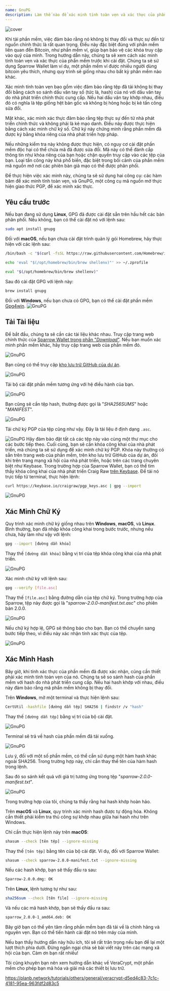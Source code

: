 ```yaml
---
name: GnuPG
description: Làm thế nào để xác minh tính toàn vẹn và xác thực của phần mềm?
---
```

![cover](assets/cover.webp)

Khi tải phần mềm, việc đảm bảo rằng nó không bị thay đổi và thực sự đến từ nguồn chính thức là rất quan trọng. Điều này đặc biệt đúng với phần mềm liên quan đến Bitcoin, như phần mềm ví, giúp bạn bảo vệ các khóa truy cập vào quỹ của mình. Trong hướng dẫn này, chúng ta sẽ xem cách xác minh tính toàn vẹn và xác thực của phần mềm trước khi cài đặt. Chúng ta sẽ sử dụng Sparrow Wallet làm ví dụ, một phần mềm ví được nhiều người dùng bitcoin yêu thích, nhưng quy trình sẽ giống nhau cho bất kỳ phần mềm nào khác.

Xác minh tính toàn vẹn bao gồm việc đảm bảo rằng tệp đã tải không bị thay đổi bằng cách so sánh dấu vân tay số (tức là, hash) của nó với dấu vân tay do nhà phát triển chính thức cung cấp. Nếu hai dấu vân tay khớp nhau, điều đó có nghĩa là tệp giống hệt bản gốc và không bị hỏng hoặc bị kẻ tấn công sửa đổi.

Mặt khác, xác minh xác thực đảm bảo rằng tệp thực sự đến từ nhà phát triển chính thức và không phải là kẻ mạo danh. Điều này được thực hiện bằng cách xác minh chữ ký số. Chữ ký này chứng minh rằng phần mềm đã được ký bằng khóa riêng của nhà phát triển hợp pháp.

Nếu những kiểm tra này không được thực hiện, có nguy cơ cài đặt phần mềm độc hại có thể chứa mã đã được sửa đổi. Mã này có thể đánh cắp thông tin như khóa riêng của bạn hoặc chặn quyền truy cập vào các tệp của bạn. Loại tấn công này khá phổ biến, đặc biệt trong bối cảnh của phần mềm mã nguồn mở nơi các phiên bản giả mạo có thể được phân phối.

Để thực hiện việc xác minh này, chúng ta sẽ sử dụng hai công cụ: các hàm băm để xác minh tính toàn vẹn, và GnuPG, một công cụ mã nguồn mở thực hiện giao thức PGP, để xác minh xác thực.

## Yêu cầu trước

Nếu bạn đang sử dụng **Linux**, GPG đã được cài đặt sẵn trên hầu hết các bản phân phối. Nếu không, bạn có thể cài đặt nó với lệnh sau:

```bash
sudo apt install gnupg
```

Đối với **macOS**, nếu bạn chưa cài đặt trình quản lý gói Homebrew, hãy thực hiện với các lệnh sau:

```bash
/bin/bash -c "$(curl -fsSL https://raw.githubusercontent.com/Homebrew/install/HEAD/install.sh)"
```

```bash
echo 'eval "$(/opt/homebrew/bin/brew shellenv)"' >> ~/.zprofile
```

```bash
eval "$(/opt/homebrew/bin/brew shellenv)"
```

Sau đó cài đặt GPG với lệnh này:

```bash
brew install gnupg
```
Đối với **Windows**, nếu bạn chưa có GPG, bạn có thể cài đặt phần mềm [Gpg4win](https://www.gpg4win.org/).
![GnuPG](assets/notext/01.webp)

## Tải Tài liệu

Để bắt đầu, chúng ta sẽ cần các tài liệu khác nhau. Truy cập trang web chính thức của [Sparrow Wallet trong phần "*Download*"](https://sparrowwallet.com/download/). Nếu bạn muốn xác minh phần mềm khác, hãy truy cập trang web của phần mềm đó.

![GnuPG](assets/notext/02.webp)

Bạn cũng có thể truy cập [kho lưu trữ GitHub của dự án](https://github.com/sparrowwallet/sparrow/releases).

![GnuPG](assets/notext/03.webp)

Tải bộ cài đặt phần mềm tương ứng với hệ điều hành của bạn.

![GnuPG](assets/notext/04.webp)

Bạn cũng sẽ cần tệp hash, thường được gọi là "*SHA256SUMS*" hoặc "*MANIFEST*".

![GnuPG](assets/notext/05.webp)

Tải chữ ký PGP của tệp cũng như vậy. Đây là tài liệu ở định dạng `.asc`.

![GnuPG](assets/notext/06.webp)
Hãy đảm bảo đặt tất cả các tệp này vào cùng một thư mục cho các bước tiếp theo.
Cuối cùng, bạn sẽ cần khóa công khai của nhà phát triển, mà chúng ta sẽ sử dụng để xác minh chữ ký PGP. Khóa này thường có sẵn trên trang web của phần mềm, trên kho lưu trữ GitHub của dự án, đôi khi trên trang mạng xã hội của nhà phát triển, hoặc trên các trang chuyên biệt như Keybase. Trong trường hợp của Sparrow Wallet, bạn có thể tìm thấy khóa công khai của nhà phát triển Craig Raw [trên Keybase](https://keybase.io/craigraw). Để tải nó trực tiếp từ terminal, thực hiện lệnh:

```bash
curl https://keybase.io/craigraw/pgp_keys.asc | gpg --import
```

![GnuPG](assets/notext/07.webp)

## Xác Minh Chữ Ký

Quy trình xác minh chữ ký giống nhau trên **Windows**, **macOS**, và **Linux**. Bình thường, bạn đã nhập khóa công khai trong bước trước, nhưng nếu chưa, hãy làm như vậy với lệnh:

```bash
gpg --import [đường dẫn khóa]
```

Thay thế `[đường dẫn khóa]` bằng vị trí của tệp khóa công khai của nhà phát triển.

![GnuPG](assets/notext/08.webp)

Xác minh chữ ký với lệnh sau:

```bash
gpg --verify [file.asc]
```

Thay thế `[file.asc]` bằng đường dẫn của tệp chữ ký. Trong trường hợp của Sparrow, tệp này được gọi là "*sparrow-2.0.0-manifest.txt.asc*" cho phiên bản 2.0.0.

![GnuPG](assets/notext/09.webp)

Nếu chữ ký hợp lệ, GPG sẽ thông báo cho bạn. Bạn có thể chuyển sang bước tiếp theo, vì điều này xác nhận tính xác thực của tệp.

![GnuPG](assets/notext/10.webp)

## Xác Minh Hash
Bây giờ, khi tính xác thực của phần mềm đã được xác nhận, cũng cần thiết phải xác minh tính toàn vẹn của nó. Chúng ta sẽ so sánh hash của phần mềm với hash do nhà phát triển cung cấp. Nếu hai hash khớp với nhau, điều này đảm bảo rằng mã phần mềm không bị thay đổi.

Trên **Windows**, mở một terminal và thực hiện lệnh sau:

```bash
CertUtil -hashfile [đường dẫn tệp] SHA256 | findstr /v "hash"
```

Thay thế `[đường dẫn tệp]` bằng vị trí của bộ cài đặt.

![GnuPG](assets/notext/11.webp)

Terminal sẽ trả về hash của phần mềm đã tải xuống.

![GnuPG](assets/notext/12.webp)

Lưu ý, đối với một số phần mềm, có thể cần sử dụng một hàm hash khác ngoài SHA256. Trong trường hợp này, chỉ cần thay thế tên của hàm hash trong lệnh.

Sau đó so sánh kết quả với giá trị tương ứng trong tệp "*sparrow-2.0.0-manifest.txt*".

![GnuPG](assets/notext/13.webp)

Trong trường hợp của tôi, chúng ta thấy rằng hai hash khớp hoàn hảo.

Trên **macOS** và **Linux**, quy trình xác minh hash được tự động hóa. Không cần thiết phải kiểm tra thủ công sự khớp nhau giữa hai hash như trên Windows.

Chỉ cần thực hiện lệnh này trên **macOS**:

```bash
shasum --check [tên tệp] --ignore-missing
```

Thay thế `[tên tệp]` bằng tên của bộ cài đặt. Ví dụ, đối với Sparrow Wallet:

```bash
shasum --check sparrow-2.0.0-manifest.txt --ignore-missing
```

Nếu các hash khớp, bạn sẽ thấy đầu ra sau:

```bash
Sparrow-2.0.0.dmg: OK
```
Trên **Linux**, lệnh tương tự như sau:
```bash
sha256sum --check [tên file] --ignore-missing
```

Và nếu các mã hash khớp, bạn sẽ thấy đầu ra sau:

```bash
sparrow_2.0.0-1_amd64.deb: OK
```

Bây giờ bạn có thể yên tâm rằng phần mềm bạn đã tải về là chính hãng và nguyên vẹn. Bạn có thể tiến hành cài đặt nó trên máy của mình.

Nếu bạn thấy hướng dẫn này hữu ích, tôi sẽ rất trân trọng nếu bạn để lại một lượt thích phía dưới. Đừng ngần ngại chia sẻ bài viết này trên các mạng xã hội của bạn. Cảm ơn bạn rất nhiều!

Tôi cũng khuyên bạn nên xem hướng dẫn khác về VeraCrypt, một phần mềm cho phép bạn mã hóa và giải mã các thiết bị lưu trữ.

https://planb.network/tutorials/others/general/veracrypt-d5ed4c83-7c1c-4181-95ea-963fdf2d83c5
